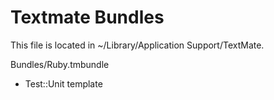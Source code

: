 # Textmate Bundles

This file is located in ~/Library/Application Support/TextMate.

Bundles/Ruby.tmbundle

  * Test::Unit template